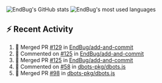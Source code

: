 ![EndBug's GitHub stats](https://github-readme-stats.vercel.app/api?username=endbug&show_icons=true)
![EndBug's most used languages](https://github-readme-stats.vercel.app/api/top-langs/?username=endbug&layout=compact)

## ⚡ Recent Activity

<!--START_SECTION:activity-->
1. 🎉 Merged PR [#129](https://github.com//EndBug/add-and-commit/pull/129) in [EndBug/add-and-commit](https://github.com//EndBug/add-and-commit)
2. 💬 Commented on [#125](https://github.com//EndBug/add-and-commit/issues/125) in [EndBug/add-and-commit](https://github.com//EndBug/add-and-commit)
3. 🎉 Merged PR [#125](https://github.com//EndBug/add-and-commit/pull/125) in [EndBug/add-and-commit](https://github.com//EndBug/add-and-commit)
4. 💬 Commented on [#58](https://github.com//dbots-pkg/dbots.js/issues/58) in [dbots-pkg/dbots.js](https://github.com//dbots-pkg/dbots.js)
5. 🎉 Merged PR [#98](https://github.com//dbots-pkg/dbots.js/pull/98) in [dbots-pkg/dbots.js](https://github.com//dbots-pkg/dbots.js)
<!--END_SECTION:activity-->
